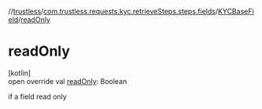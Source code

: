 //[trustless](../../../index.md)/[com.trustless.requests.kyc.retrieveSteps.steps.fields](../index.md)/[KYCBaseField](index.md)/[readOnly](read-only.md)

# readOnly

[kotlin]\
open override val [readOnly](read-only.md): Boolean

if a field read only
